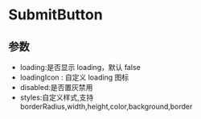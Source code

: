 # SubmitButton

## 参数

- loading:是否显示 loading，默认 false
- loadingIcon : 自定义 loading 图标
- disabled:是否置灰禁用
- styles:自定义样式,支持 borderRadius,width,height,color,background,border
